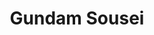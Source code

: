 --- 
title: "Gundam Sousei"
publishdate: "2019-9-20T16:48:46+02:00"
src: "https://365manga.net/manga/gundam-sousei"
image: "https://data.365manga.net/images/thumbnails/1791-gundam-sousei.jpg"
description: "A look at the history of how the Gundam series has started back in the 1970s."
---